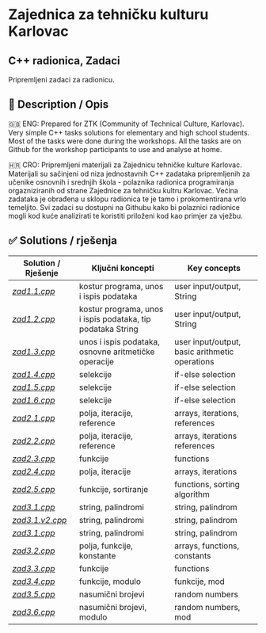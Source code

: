 # Zajednica za tehničku kulturu Karlovac
## C++ radionica, Zadaci

Pripremljeni zadaci za radionicu.

## 📕 Description / Opis
🇬🇧 ENG:
Prepared for ZTK (Community of Technical Culture, Karlovac). Very simple C++ tasks solutions for elementary and high school students. Most of the tasks were done during the workshops. All the tasks are on Github for the workshop participants to use and analyse at home.

🇭🇷 CRO:
Pripremljeni materijali za Zajednicu tehničke kulture Karlovac. Materijali su sačinjeni od niza jednostavnih C++ zadataka pripremljenih za učenike osnovnih i srednjih škola - polaznika radionica programiranja orgazniziranih od strane Zajednice za tehničku kultru Karlovac. Većina zadataka je obrađena u sklopu radionica te je tamo i prokomentirana vrlo temeljito. Svi zadaci su dostupni na Githubu kako bi polaznici radionice mogli kod kuće analizirati te koristiti priloženi kod kao primjer za vježbu.

## ✅ Solutions / rješenja

| Solution / Rješenje | Ključni koncepti | Key concepts |
| ------------------- | ---------------- | ------------ |
| [*zad1.1.cpp*](https://github.com/kcuric/ztk-cpp/blob/master/zad1.1.cpp) | kostur programa, unos i ispis podataka | user input/output, String |
| [*zad1.2.cpp*](https://github.com/kcuric/ztk-cpp/blob/master/zad1.2.cpp) | kostur programa, unos i ispis podataka, tip podataka String | user input/output, String |
| [*zad1.3.cpp*](https://github.com/kcuric/ztk-cpp/blob/master/zad1.3.cpp) | unos i ispis podataka, osnovne aritmetičke operacije | user input/output, basic arithmetic operations |
| [*zad1.4.cpp*](https://github.com/kcuric/ztk-cpp/blob/master/zad1.4.cpp) | selekcije | if-else selection |
| [*zad1.5.cpp*](https://github.com/kcuric/ztk-cpp/blob/master/zad1.5.cpp) | selekcije | if-else selection |
| [*zad1.6.cpp*](https://github.com/kcuric/ztk-cpp/blob/master/zad1.6.cpp) | selekcije | if-else selection |
| [*zad2.1.cpp*](https://github.com/kcuric/ztk-cpp/blob/master/zad2.1.cpp) | polja, iteracije, reference | arrays, iterations, references |
| [*zad2.2.cpp*](https://github.com/kcuric/ztk-cpp/blob/master/zad2.2.cpp) | polja, iteracije, reference | arrays, iterations references |
| [*zad2.3.cpp*](https://github.com/kcuric/ztk-cpp/blob/master/zad2.3.cpp) | funkcije | functions |
| [*zad2.4.cpp*](https://github.com/kcuric/ztk-cpp/blob/master/zad2.4.cpp) | polja, iteracije | arrays, iterations |
| [*zad2.5.cpp*](https://github.com/kcuric/ztk-cpp/blob/master/zad2.5.cpp) | funkcije, sortiranje | functions, sorting algorithm |
| [*zad3.1.cpp*](https://github.com/kcuric/ztk-cpp/blob/master/zad3.1.cpp) | string, palindromi | string, palindrom |
| [*zad3.1.v2.cpp*](https://github.com/kcuric/ztk-cpp/blob/master/zad3.1.v2.cpp) | string, palindromi | string, palindrom |
| [*zad3.1.cpp*](https://github.com/kcuric/ztk-cpp/blob/master/zad3.1.cpp) | string, palindromi | string, palindrom |
| [*zad3.2.cpp*](https://github.com/kcuric/ztk-cpp/blob/master/zad3.2.cpp) | polja, funkcije, konstante | arrays, functions, constants |
| [*zad3.3.cpp*](https://github.com/kcuric/ztk-cpp/blob/master/zad3.1.cpp) | funkcije | functions |
| [*zad3.4.cpp*](https://github.com/kcuric/ztk-cpp/blob/master/zad3.1.cpp) | funkcije, modulo | funkcije, mod |
| [*zad3.5.cpp*](https://github.com/kcuric/ztk-cpp/blob/master/zad3.1.cpp) | nasumični brojevi | random numbers |
| [*zad3.6.cpp*](https://github.com/kcuric/ztk-cpp/blob/master/zad3.1.cpp) | nasumični brojevi, modulo | random numbers, mod |
